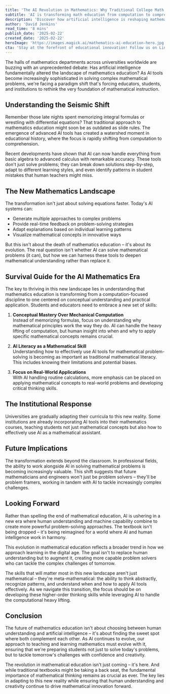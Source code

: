 ```yaml
---
title: 'The AI Revolution in Mathematics: Why Traditional College Math May Never Be the Same'
subtitle: 'AI is transforming math education from computation to comprehension'
description: 'Discover how artificial intelligence is reshaping mathematics education, shifting focus from computation to comprehension. Explore the transformation that AI brings to college-level math and how it is redefining mathematical literacy in today's AI-driven world.'
author: 'David Jenkins'
read_time: '8 mins'
publish_date: '2025-02-22'
created_date: '2025-02-22'
heroImage: 'https://images.magick.ai/mathematics-ai-education-hero.jpg'
cta: 'Stay at the forefront of educational innovation! Follow us on LinkedIn for more insights into how AI is transforming academic disciplines and preparing students for tomorrow\'s challenges.'
---
```


The halls of mathematics departments across universities worldwide are buzzing with an unprecedented debate: Has artificial intelligence fundamentally altered the landscape of mathematics education? As AI tools become increasingly sophisticated in solving complex mathematical problems, we're facing a paradigm shift that's forcing educators, students, and institutions to rethink the very foundation of mathematical instruction.

## Understanding the Seismic Shift

Remember those late nights spent memorizing integral formulas or wrestling with differential equations? That traditional approach to mathematics education might soon be as outdated as slide rules. The emergence of advanced AI tools has created a watershed moment in educational history, where the focus is rapidly shifting from computation to comprehension.

Recent developments have shown that AI can now handle everything from basic algebra to advanced calculus with remarkable accuracy. These tools don't just solve problems; they can break down solutions step-by-step, adapt to different learning styles, and even identify patterns in student mistakes that human teachers might miss.

## The New Mathematics Landscape

The transformation isn't just about solving equations faster. Today's AI systems can:

- Generate multiple approaches to complex problems
- Provide real-time feedback on problem-solving strategies
- Adapt explanations based on individual learning patterns
- Visualize mathematical concepts in innovative ways

But this isn't about the death of mathematics education – it's about its evolution. The real question isn't whether AI can solve mathematical problems (it can), but how we can harness these tools to deepen mathematical understanding rather than replace it.

## Survival Guide for the AI Mathematics Era

The key to thriving in this new landscape lies in understanding that mathematics education is transforming from a computation-focused discipline to one centered on conceptual understanding and practical application. Students and educators need to embrace a new set of skills:

1. **Conceptual Mastery Over Mechanical Computation**  
   Instead of memorizing formulas, focus on understanding why mathematical principles work the way they do. AI can handle the heavy lifting of computation, but human insight into when and why to apply specific mathematical concepts remains crucial.

2. **AI Literacy as a Mathematical Skill**  
   Understanding how to effectively use AI tools for mathematical problem-solving is becoming as important as traditional mathematical literacy. This includes knowing their limitations and potential biases.

3. **Focus on Real-World Applications**  
   With AI handling routine calculations, more emphasis can be placed on applying mathematical concepts to real-world problems and developing critical thinking skills.

## The Institutional Response

Universities are gradually adapting their curricula to this new reality. Some institutions are already incorporating AI tools into their mathematics courses, teaching students not just mathematical concepts but also how to effectively use AI as a mathematical assistant.

## Future Implications

The transformation extends beyond the classroom. In professional fields, the ability to work alongside AI in solving mathematical problems is becoming increasingly valuable. This shift suggests that future mathematicians and engineers won't just be problem solvers – they'll be problem framers, working in tandem with AI to tackle increasingly complex challenges.

## Looking Forward

Rather than spelling the end of mathematical education, AI is ushering in a new era where human understanding and machine capability combine to create more powerful problem-solving approaches. The textbook isn't being dropped – it's being reimagined for a world where AI and human intelligence work in harmony.

This evolution in mathematical education reflects a broader trend in how we approach learning in the digital age. The goal isn't to replace human understanding but to augment it, creating more capable problem solvers who can tackle the complex challenges of tomorrow.

The skills that will matter most in this new landscape aren't just mathematical – they're meta-mathematical: the ability to think abstractly, recognize patterns, and understand when and how to apply AI tools effectively. As we navigate this transition, the focus should be on developing these higher-order thinking skills while leveraging AI to handle the computational heavy lifting.

## Conclusion

The future of mathematics education isn't about choosing between human understanding and artificial intelligence – it's about finding the sweet spot where both complement each other. As AI continues to evolve, our approach to teaching and learning mathematics must evolve with it, ensuring that we're preparing students not just to solve today's problems, but to tackle tomorrow's challenges with confidence and creativity.

The revolution in mathematical education isn't just coming – it's here. And while traditional textbooks might be taking a back seat, the fundamental importance of mathematical thinking remains as crucial as ever. The key lies in adapting to this new reality while ensuring that human understanding and creativity continue to drive mathematical innovation forward.